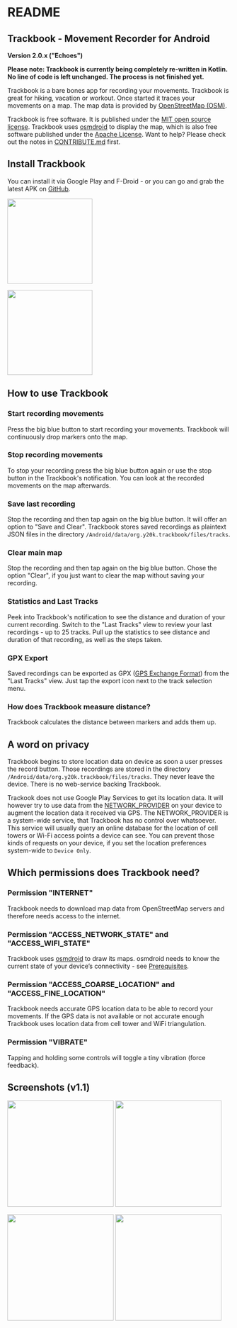 README
======

Trackbook - Movement Recorder for Android
-----------------------------------------

**Version 2.0.x ("Echoes")**

**Please note: Trackbook is currently being completely re-written in Kotlin. No line of code is left unchanged. The process is not finished yet.**

Trackbook is a bare bones app for recording your movements. Trackbook is great for hiking, vacation or workout. Once started it traces your movements on a map. The map data is provided by [OpenStreetMap (OSM)](https://www.openstreetmap.org/).

Trackbook is free software. It is published under the [MIT open source license](https://opensource.org/licenses/MIT). Trackbook uses [osmdroid](https://github.com/osmdroid/osmdroid) to display the map, which is also free software published under the [Apache License](https://github.com/osmdroid/osmdroid/blob/master/LICENSE). Want to help? Please check out the notes in [CONTRIBUTE.md](https://github.com/y20k/trackbook/blob/master/CONTRIBUTE.md) first.

Install Trackbook
-----------------
You can install it via Google Play and F-Droid - or you can go and grab the latest APK on [GitHub](https://github.com/y20k/trackbook/releases).

[<img src="https://play.google.com/intl/de_de/badges/images/generic/en_badge_web_generic.png" width="192">](https://play.google.com/store/apps/details?id=org.y20k.trackbook)

[<img src="https://cloud.githubusercontent.com/assets/9103935/14702535/45f6326a-07ab-11e6-9256-469c1dd51c22.png" width="192">](https://f-droid.org/repository/browse/?fdid=org.y20k.trackbook)

How to use Trackbook
--------------------
### Start recording movements
Press the big blue button to start recording your movements. Trackbook will continuously drop markers onto the map.

### Stop recording movements
To stop your recording press the big blue button again or use the stop button in the Trackbook's notification. You can look at the recorded movements on the map afterwards.

### Save last recording
Stop the recording and then tap again on the big blue button. It will offer an option to "Save and Clear". Trackbook stores saved recordings as plaintext JSON files in the directory `/Android/data/org.y20k.trackbook/files/tracks`.

### Clear main map
Stop the recording and then tap again on the big blue button. Chose the option "Clear", if you just want to clear the map without saving your recording.

### Statistics and Last Tracks
Peek into Trackbook's notification to see the distance and duration of your current recording. Switch to the "Last Tracks" view to review your last recordings - up to 25 tracks. Pull up the statistics to see distance and duration of that recording, as well as the steps taken.

### GPX Export
Saved recordings can be exported as GPX ([GPS Exchange Format](https://en.wikipedia.org/wiki/GPS_Exchange_Format)) from the "Last Tracks" view. Just tap the export icon next to the track selection menu.

### How does Trackbook measure distance?
Trackbook calculates the distance between markers and adds them up.

A word on privacy
-----------------
Trackbook begins to store location data on device as soon a user presses the record button. Those recordings are stored in the directory `/Android/data/org.y20k.trackbook/files/tracks`. They never leave the device. There is no web-service backing Trackbook.

Trackook does not use Google Play Services to get its location data. It will however try to use data from the [NETWORK_PROVIDER](https://developer.android.com/reference/android/location/LocationManager#NETWORK_PROVIDER) on your device to augment the location data it received via GPS. The NETWORK_PROVIDER is a system-wide service, that Trackbook has no control over whatsoever. This service will usually query an online database for the location of cell towers or Wi-Fi access points a device can see. You can prevent those kinds of requests on your device, if you set the location preferences system-wide to `Device Only`.

Which permissions does Trackbook need?
--------------------------------------
### Permission "INTERNET"
Trackbook needs to download map data from OpenStreetMap servers and therefore needs access to the internet.

### Permission "ACCESS\_NETWORK\_STATE" and "ACCESS\_WIFI\_STATE"
Trackbook uses [osmdroid](https://github.com/osmdroid/osmdroid/) to draw its maps. osmdroid needs to know the current state of your device’s connectivity - see [Prerequisites](https://github.com/osmdroid/osmdroid/wiki/Prerequisites).

### Permission "ACCESS\_COARSE\_LOCATION" and "ACCESS\_FINE\_LOCATION"
Trackbook needs accurate GPS location data to be able to record your movements. If the GPS data is not available or not accurate enough Trackbook uses location data from cell tower and WiFi triangulation.

### Permission "VIBRATE"
Tapping and holding some controls will toggle a tiny vibration (force feedback).

Screenshots (v1.1)
------------------
[<img src="https://raw.githubusercontent.com/y20k/trackbook/master/metadata/en-US/phoneScreenshots/p1.png" width="240">](https://raw.githubusercontent.com/y20k/trackbook/master/metadata/en-US/phoneScreenshots/p1.png)
[<img src="https://raw.githubusercontent.com/y20k/trackbook/master/metadata/en-US/phoneScreenshots/p2.png" width="240">](https://raw.githubusercontent.com/y20k/trackbook/master/metadata/en-US/phoneScreenshots/p2.png)

[<img src="https://raw.githubusercontent.com/y20k/trackbook/master/metadata/en-US/phoneScreenshots/p3.png" width="240">](https://raw.githubusercontent.com/y20k/trackbook/master/metadata/en-US/phoneScreenshots/p3.png)
[<img src="https://raw.githubusercontent.com/y20k/trackbook/master/metadata/en-US/phoneScreenshots/p4.png" width="240">](https://raw.githubusercontent.com/y20k/trackbook/master/metadata/en-US/phoneScreenshots/p4.png)
